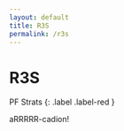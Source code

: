 ```yaml
---
layout: default
title: R3S
permalink: /r3s
---
```


# R3S

PF Strats 
{: .label .label-red }

aRRRRR-cadion!